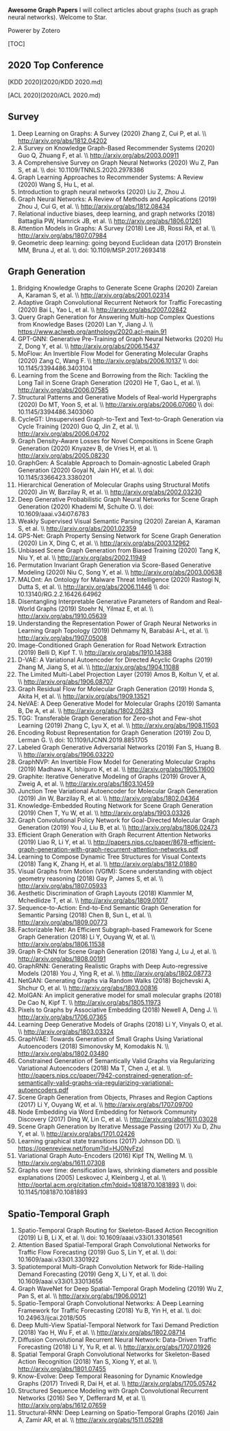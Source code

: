 **Awesome Graph Papers**
I will collect articles about graphs (such as graph neural networks). Welcome to Star.

Powerer by Zotero

[TOC]

## 2020 Top Conference
[KDD 2020](2020/KDD 2020.md)

[ACL 2020](2020/ACL 2020.md)

## Survey
1. Deep Learning on Graphs: A Survey (2020) Zhang Z, Cui P, et al. \\\ http://arxiv.org/abs/1812.04202
2. A Survey on Knowledge Graph-Based Recommender Systems (2020) Guo Q, Zhuang F, et al. \\\ http://arxiv.org/abs/2003.00911
3. A Comprehensive Survey on Graph Neural Networks (2020) Wu Z, Pan S, et al. \\\ doi: 10.1109/TNNLS.2020.2978386
4. Graph Learning Approaches to Recommender Systems: A Review (2020) Wang S, Hu L, et al.
5. Introduction to graph neural networks (2020) Liu Z, Zhou J.
6. Graph Neural Networks: A Review of Methods and Applications (2019) Zhou J, Cui G, et al. \\\ http://arxiv.org/abs/1812.08434
7. Relational inductive biases, deep learning, and graph networks (2018) Battaglia PW, Hamrick JB, et al. \\\ http://arxiv.org/abs/1806.01261
8. Attention Models in Graphs: A Survey (2018) Lee JB, Rossi RA, et al. \\\ http://arxiv.org/abs/1807.07984
9. Geometric deep learning: going beyond Euclidean data (2017) Bronstein MM, Bruna J, et al. \\\ doi: 10.1109/MSP.2017.2693418

## Graph Generation
1.  Bridging Knowledge Graphs to Generate Scene Graphs (2020) Zareian A, Karaman S, et al. \\\ http://arxiv.org/abs/2001.02314
2.  Adaptive Graph Convolutional Recurrent Network for Traffic Forecasting (2020) Bai L, Yao L, et al. \\\ http://arxiv.org/abs/2007.02842
3.  Query Graph Generation for Answering Multi-hop Complex Questions from Knowledge Bases (2020) Lan Y, Jiang J. \\\ https://www.aclweb.org/anthology/2020.acl-main.91
4.  GPT-GNN: Generative Pre-Training of Graph Neural Networks (2020) Hu Z, Dong Y, et al. \\\ http://arxiv.org/abs/2006.15437
5.  MoFlow: An Invertible Flow Model for Generating Molecular Graphs (2020) Zang C, Wang F. \\\ http://arxiv.org/abs/2006.10137 \\\ doi: 10.1145/3394486.3403104
6.  Learning from the Scene and Borrowing from the Rich: Tackling the Long Tail in Scene Graph Generation (2020) He T, Gao L, et al. \\\ http://arxiv.org/abs/2006.07585
7.  Structural Patterns and Generative Models of Real-world Hypergraphs (2020) Do MT, Yoon S, et al. \\\ http://arxiv.org/abs/2006.07060 \\\ doi: 10.1145/3394486.3403060
8.  CycleGT: Unsupervised Graph-to-Text and Text-to-Graph Generation via Cycle Training (2020) Guo Q, Jin Z, et al. \\\ http://arxiv.org/abs/2006.04702
9.  Graph Density-Aware Losses for Novel Compositions in Scene Graph Generation (2020) Knyazev B, de Vries H, et al. \\\ http://arxiv.org/abs/2005.08230
10.  GraphGen: A Scalable Approach to Domain-agnostic Labeled Graph Generation (2020) Goyal N, Jain HV, et al. \\\ doi: 10.1145/3366423.3380201
11.  Hierarchical Generation of Molecular Graphs using Structural Motifs (2020) Jin W, Barzilay R, et al. \\\ http://arxiv.org/abs/2002.03230
12.  Deep Generative Probabilistic Graph Neural Networks for Scene Graph Generation (2020) Khademi M, Schulte O. \\\ doi: 10.1609/aaai.v34i07.6783
13.  Weakly Supervised Visual Semantic Parsing (2020) Zareian A, Karaman S, et al. \\\ http://arxiv.org/abs/2001.02359
14.  GPS-Net: Graph Property Sensing Network for Scene Graph Generation (2020) Lin X, Ding C, et al. \\\ http://arxiv.org/abs/2003.12962
15.  Unbiased Scene Graph Generation from Biased Training (2020) Tang K, Niu Y, et al. \\\ http://arxiv.org/abs/2002.11949
16.  Permutation Invariant Graph Generation via Score-Based Generative Modeling (2020) Niu C, Song Y, et al. \\\ http://arxiv.org/abs/2003.00638
17.  MALOnt: An Ontology for Malware Threat Intelligence (2020) Rastogi N, Dutta S, et al. \\\ http://arxiv.org/abs/2006.11446 \\\ doi: 10.13140/RG.2.2.16426.64962
18.  Disentangling Interpretable Generative Parameters of Random and Real-World Graphs (2019) Stoehr N, Yilmaz E, et al. \\\ http://arxiv.org/abs/1910.05639
19.  Understanding the Representation Power of Graph Neural Networks in Learning Graph Topology (2019) Dehmamy N, Barabási A-L, et al. \\\ http://arxiv.org/abs/1907.05008
20.  Image-Conditioned Graph Generation for Road Network Extraction (2019) Belli D, Kipf T. \\\ http://arxiv.org/abs/1910.14388
21.  D-VAE: A Variational Autoencoder for Directed Acyclic Graphs (2019) Zhang M, Jiang S, et al. \\\ http://arxiv.org/abs/1904.11088
22.  The Limited Multi-Label Projection Layer (2019) Amos B, Koltun V, et al. \\\ http://arxiv.org/abs/1906.08707
23.  Graph Residual Flow for Molecular Graph Generation (2019) Honda S, Akita H, et al. \\\ http://arxiv.org/abs/1909.13521
24.  NeVAE: A Deep Generative Model for Molecular Graphs (2019) Samanta B, De A, et al. \\\ http://arxiv.org/abs/1802.05283
25.  TGG: Transferable Graph Generation for Zero-shot and Few-shot Learning (2019) Zhang C, Lyu X, et al. \\\ http://arxiv.org/abs/1908.11503
26.  Encoding Robust Representation for Graph Generation (2019) Zou D, Lerman G. \\\ doi: 10.1109/IJCNN.2019.8851705
27.  Labeled Graph Generative Adversarial Networks (2019) Fan S, Huang B. \\\ http://arxiv.org/abs/1906.03220
28.  GraphNVP: An Invertible Flow Model for Generating Molecular Graphs (2019) Madhawa K, Ishiguro K, et al. \\\ http://arxiv.org/abs/1905.11600
29.  Graphite: Iterative Generative Modeling of Graphs (2019) Grover A, Zweig A, et al. \\\ http://arxiv.org/abs/1803.10459
30.  Junction Tree Variational Autoencoder for Molecular Graph Generation (2019) Jin W, Barzilay R, et al. \\\ http://arxiv.org/abs/1802.04364
31.  Knowledge-Embedded Routing Network for Scene Graph Generation (2019) Chen T, Yu W, et al. \\\ http://arxiv.org/abs/1903.03326
32.  Graph Convolutional Policy Network for Goal-Directed Molecular Graph Generation (2019) You J, Liu B, et al. \\\ http://arxiv.org/abs/1806.02473
33.  Efficient Graph Generation with Graph Recurrent Attention Networks (2019) Liao R, Li Y, et al. \\\ http://papers.nips.cc/paper/8678-efficient-graph-generation-with-graph-recurrent-attention-networks.pdf
34.  Learning to Compose Dynamic Tree Structures for Visual Contexts (2018) Tang K, Zhang H, et al. \\\ http://arxiv.org/abs/1812.01880
35.  Visual Graphs from Motion (VGfM): Scene understanding with object geometry reasoning (2018) Gay P, James S, et al. \\\ http://arxiv.org/abs/1807.05933
36.  Aesthetic Discrimination of Graph Layouts (2018) Klammler M, Mchedlidze T, et al. \\\ http://arxiv.org/abs/1809.01017
37.  Sequence-to-Action: End-to-End Semantic Graph Generation for Semantic Parsing (2018) Chen B, Sun L, et al. \\\ http://arxiv.org/abs/1809.00773
38.  Factorizable Net: An Efficient Subgraph-based Framework for Scene Graph Generation (2018) Li Y, Ouyang W, et al. \\\ http://arxiv.org/abs/1806.11538
39.  Graph R-CNN for Scene Graph Generation (2018) Yang J, Lu J, et al. \\\ http://arxiv.org/abs/1808.00191
40.  GraphRNN: Generating Realistic Graphs with Deep Auto-regressive Models (2018) You J, Ying R, et al. \\\ http://arxiv.org/abs/1802.08773
41.  NetGAN: Generating Graphs via Random Walks (2018) Bojchevski A, Shchur O, et al. \\\ http://arxiv.org/abs/1803.00816
42.  MolGAN: An implicit generative model for small molecular graphs (2018) De Cao N, Kipf T. \\\ http://arxiv.org/abs/1805.11973
43.  Pixels to Graphs by Associative Embedding (2018) Newell A, Deng J. \\\ http://arxiv.org/abs/1706.07365
44.  Learning Deep Generative Models of Graphs (2018) Li Y, Vinyals O, et al. \\\ http://arxiv.org/abs/1803.03324
45.  GraphVAE: Towards Generation of Small Graphs Using Variational Autoencoders (2018) Simonovsky M, Komodakis N. \\\ http://arxiv.org/abs/1802.03480
46.  Constrained Generation of Semantically Valid Graphs via Regularizing Variational Autoencoders (2018) Ma T, Chen J, et al. \\\ http://papers.nips.cc/paper/7942-constrained-generation-of-semantically-valid-graphs-via-regularizing-variational-autoencoders.pdf
47.  Scene Graph Generation from Objects, Phrases and Region Captions (2017) Li Y, Ouyang W, et al. \\\ http://arxiv.org/abs/1707.09700
48.  Node Embedding via Word Embedding for Network Community Discovery (2017) Ding W, Lin C, et al. \\\ http://arxiv.org/abs/1611.03028
49.  Scene Graph Generation by Iterative Message Passing (2017) Xu D, Zhu Y, et al. \\\ http://arxiv.org/abs/1701.02426
50.  Learning graphical state transitions (2017) Johnson DD. \\\ https://openreview.net/forum?id=HJ0NvFzxl
51.  Variational Graph Auto-Encoders (2016) Kipf TN, Welling M. \\\ http://arxiv.org/abs/1611.07308
52.  Graphs over time: densification laws, shrinking diameters and possible explanations (2005) Leskovec J, Kleinberg J, et al. \\\ http://portal.acm.org/citation.cfm?doid=1081870.1081893 \\\ doi: 10.1145/1081870.1081893

## Spatio-Temporal Graph
1.  Spatio-Temporal Graph Routing for Skeleton-Based Action Recognition (2019) Li B, Li X, et al. \\\ doi: 10.1609/aaai.v33i01.33018561
2.  Attention Based Spatial-Temporal Graph Convolutional Networks for Traffic Flow Forecasting (2019) Guo S, Lin Y, et al. \\\ doi: 10.1609/aaai.v33i01.3301922
3.  Spatiotemporal Multi-Graph Convolution Network for Ride-Hailing Demand Forecasting (2019) Geng X, Li Y, et al. \\\ doi: 10.1609/aaai.v33i01.33013656
4.  Graph WaveNet for Deep Spatial-Temporal Graph Modeling (2019) Wu Z, Pan S, et al. \\\ http://arxiv.org/abs/1906.00121
5.  Spatio-Temporal Graph Convolutional Networks: A Deep Learning Framework for Traffic Forecasting (2018) Yu B, Yin H, et al. \\\ doi: 10.24963/ijcai.2018/505
6.  Deep Multi-View Spatial-Temporal Network for Taxi Demand Prediction (2018) Yao H, Wu F, et al. \\\ http://arxiv.org/abs/1802.08714
7.  Diffusion Convolutional Recurrent Neural Network: Data-Driven Traffic Forecasting (2018) Li Y, Yu R, et al. \\\ http://arxiv.org/abs/1707.01926
8.  Spatial Temporal Graph Convolutional Networks for Skeleton-Based Action Recognition (2018) Yan S, Xiong Y, et al. \\\ http://arxiv.org/abs/1801.07455
9.  Know-Evolve: Deep Temporal Reasoning for Dynamic Knowledge Graphs (2017) Trivedi R, Dai H, et al. \\\ http://arxiv.org/abs/1705.05742
10.  Structured Sequence Modeling with Graph Convolutional Recurrent Networks (2016) Seo Y, Defferrard M, et al. \\\ http://arxiv.org/abs/1612.07659
11.  Structural-RNN: Deep Learning on Spatio-Temporal Graphs (2016) Jain A, Zamir AR, et al. \\\ http://arxiv.org/abs/1511.05298

